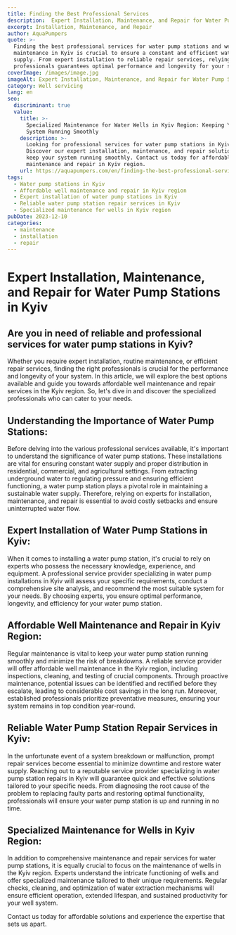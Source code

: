 ```yaml
---
title: Finding the Best Professional Services
description:  Expert Installation, Maintenance, and Repair for Water Pump Stations in Kyiv
excerpt: Installation, Maintenance, and Repair
author: AquaPumpers
quote: >-
  Finding the best professional services for water pump stations and well
  maintenance in Kyiv is crucial to ensure a constant and efficient water
  supply. From expert installation to reliable repair services, relying on
  professionals guarantees optimal performance and longevity for your system. 
coverImage: /images/image.jpg
imageAlt: Expert Installation, Maintenance, and Repair for Water Pump Stations in Kyiv
category: Well servicing
lang: en 
seo:
  discriminant: true
  value:
    title: >-
      Specialized Maintenance for Water Wells in Kyiv Region: Keeping Your
      System Running Smoothly
    description: >-
      Looking for professional services for water pump stations in Kyiv?
      Discover our expert installation, maintenance, and repair solutions to
      keep your system running smoothly. Contact us today for affordable well
      maintenance and repair in Kyiv region.
    url: https://aquapumpers.com/en/finding-the-best-professional-services
tags:
  - Water pump stations in Kyiv
  - Affordable well maintenance and repair in Kyiv region
  - Expert installation of water pump stations in Kyiv
  - Reliable water pump station repair services in Kyiv
  - Specialized maintenance for wells in Kyiv region
pubDate: 2023-12-10
categories:
  - maintenance
  - installation
  - repair
---
```

# Expert Installation, Maintenance, and Repair for Water Pump Stations in Kyiv

## Are you in need of reliable and professional services for water pump stations in Kyiv?

Whether you require expert installation, routine maintenance, or efficient repair services, finding the right professionals is crucial for the performance and longevity of your system. In this article, we will explore the best options available and guide you towards affordable well maintenance and repair services in the Kyiv region. So, let's dive in and discover the specialized professionals who can cater to your needs.

## Understanding the Importance of Water Pump Stations:

Before delving into the various professional services available, it's important to understand the significance of water pump stations. These installations are vital for ensuring constant water supply and proper distribution in residential, commercial, and agricultural settings. From extracting underground water to regulating pressure and ensuring efficient functioning, a water pump station plays a pivotal role in maintaining a sustainable water supply. Therefore, relying on experts for installation, maintenance, and repair is essential to avoid costly setbacks and ensure uninterrupted water flow.

## Expert Installation of Water Pump Stations in Kyiv:

When it comes to installing a water pump station, it's crucial to rely on experts who possess the necessary knowledge, experience, and equipment. A professional service provider specializing in water pump installations in Kyiv will assess your specific requirements, conduct a comprehensive site analysis, and recommend the most suitable system for your needs. By choosing experts, you ensure optimal performance, longevity, and efficiency for your water pump station.

## Affordable Well Maintenance and Repair in Kyiv Region:

Regular maintenance is vital to keep your water pump station running smoothly and minimize the risk of breakdowns. A reliable service provider will offer affordable well maintenance in the Kyiv region, including inspections, cleaning, and testing of crucial components. Through proactive maintenance, potential issues can be identified and rectified before they escalate, leading to considerable cost savings in the long run. Moreover, established professionals prioritize preventative measures, ensuring your system remains in top condition year-round.

## Reliable Water Pump Station Repair Services in Kyiv:

In the unfortunate event of a system breakdown or malfunction, prompt repair services become essential to minimize downtime and restore water supply. Reaching out to a reputable service provider specializing in water pump station repairs in Kyiv will guarantee quick and effective solutions tailored to your specific needs. From diagnosing the root cause of the problem to replacing faulty parts and restoring optimal functionality, professionals will ensure your water pump station is up and running in no time.

## Specialized Maintenance for Wells in Kyiv Region:

In addition to comprehensive maintenance and repair services for water pump stations, it is equally crucial to focus on the maintenance of wells in the Kyiv region. Experts understand the intricate functioning of wells and offer specialized maintenance tailored to their unique requirements. Regular checks, cleaning, and optimization of water extraction mechanisms will ensure efficient operation, extended lifespan, and sustained productivity for your well system.

Contact us today for affordable solutions and experience the expertise that sets us apart. 
